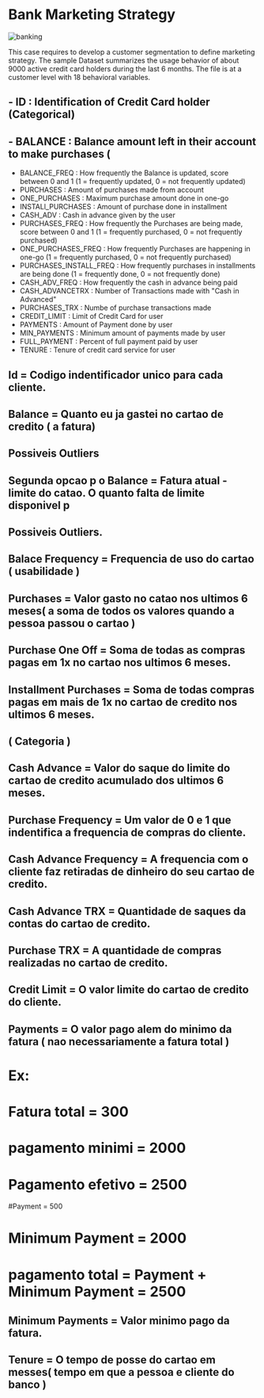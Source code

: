 # Bank Marketing Strategy
![banking](https://user-images.githubusercontent.com/97919969/219498934-7402fc5d-32fd-4a46-a425-6152d24827c3.jpeg)



This case requires to develop a customer segmentation to define marketing strategy. The
sample Dataset summarizes the usage behavior of about 9000 active credit card holders during the last 6 months. The file is at a customer level with 18 behavioral variables. 

## - ID : Identification of Credit Card holder (Categorical)
## - BALANCE : Balance amount left in their account to make purchases (
- BALANCE_FREQ : How frequently the Balance is updated, score between 0 and 1 (1 = frequently updated, 0 = not frequently updated)
- PURCHASES : Amount of purchases made from account
- ONE_PURCHASES : Maximum purchase amount done in one-go
- INSTALl_PURCHASES : Amount of purchase done in installment
- CASH_ADV : Cash in advance given by the user
- PURCHASES_FREQ : How frequently the Purchases are being made, score between 0 and 1 (1 = frequently purchased, 0 = not frequently purchased)
- ONE_PURCHASES_FREQ : How frequently Purchases are happening in one-go (1 = frequently purchased, 0 = not frequently purchased)
- PURCHASES_INSTALL_FREQ : How frequently purchases in installments are being done (1 = frequently done, 0 = not frequently done)
- CASH_ADV_FREQ : How frequently the cash in advance being paid
- CASH_ADVANCETRX : Number of Transactions made with "Cash in Advanced"
- PURCHASES_TRX : Numbe of purchase transactions made
- CREDIT_LIMIT : Limit of Credit Card for user
- PAYMENTS : Amount of Payment done by user
- MIN_PAYMENTS : Minimum amount of payments made by user
- FULL_PAYMENT : Percent of full payment paid by user
- TENURE : Tenure of credit card service for user


## Id = Codigo indentificador unico para cada cliente.

## Balance =  Quanto eu ja gastei no cartao de credito ( a fatura)
## Possiveis Outliers

## Segunda opcao p o Balance = Fatura atual - limite do catao. O quanto falta de limite disponivel p
## Possiveis Outliers.

## Balace Frequency = Frequencia de uso do cartao ( usabilidade )

## Purchases = Valor gasto no catao nos ultimos 6 meses( a soma de todos os valores quando a pessoa passou o cartao )

## Purchase One Off = Soma de todas as compras pagas em 1x no cartao nos ultimos 6 meses.

## Installment Purchases = Soma de todas compras pagas em mais de 1x no cartao de credito nos ultimos 6 meses.
## ( Categoria )

## Cash Advance = Valor do saque do limite do cartao de credito acumulado dos ultimos 6 meses.

## Purchase Frequency =  Um valor de 0 e 1 que indentifica a frequencia de compras do cliente.

## Cash Advance Frequency = A frequencia com o cliente faz retiradas de dinheiro do seu cartao de credito.

## Cash Advance TRX = Quantidade de saques da contas do cartao de credito.

## Purchase TRX =  A quantidade de compras realizadas no cartao de credito.

## Credit Limit = O valor limite do cartao de credito do cliente.

## Payments = O valor pago alem do minimo da fatura ( nao necessariamente a fatura total )
# Ex:
# Fatura total = 300
# pagamento minimi = 2000
# Pagamento efetivo = 2500

#Payment = 500
# Minimum Payment =  2000
# pagamento total = Payment + Minimum Payment = 2500

## Minimum Payments = Valor minimo pago da fatura.

## Tenure =  O tempo de posse do cartao em messes( tempo em que a pessoa e cliente do banco )
